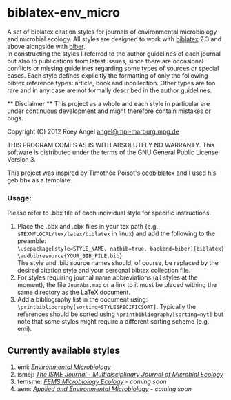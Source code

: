 # biblatex-env_micro #

A set of biblatex citation styles for journals of environmental microbiology and microbial ecology.
All styles are designed to work with [biblatex](http://bit.ly/Sn6Bjx) 2.3 and above alongside with [biber](http://bit.ly/SjJLe6).  
In constructing the styles I referred to the author guidelines of each journal but also to publications from latest issues, since there are occasional conflicts or missing guidelines regarding some types of sources or special cases. Each style defines explicitly the formatting of only the following bibtex reference types: article, book and incollection. Other types are too rare and in any case are not formally described in the author guidelines.


** Disclaimer **
This project as a whole and each style in particular are under continuous development and might therefore contain mistakes or bugs. 

Copyright (C) 2012 Roey Angel 
<angel@mpi-marburg.mpg.de>

THIS PROGRAM COMES AS IS WITH ABSOLUTELY NO WARRANTY.
This software is distributed under the terms of the GNU General Public License Version 3.

This project was inspired by Timothée Poisot's [ecobiblatex](http://bit.ly/10TlcHw) and I used his geb.bbx as a template.

### Usage: ###
Please refer to .bbx file of each individual style for specific instructions.  
1. Place the .bbx and .cbx files in your tex path (e.g. `$TEXMFLOCAL/tex/latex/biblatex` in linux) and add the following to the preamble:  
`\usepackage[style=STYLE_NAME, natbib=true, backend=biber]{biblatex}`  
`\addbibresource{YOUR_BIB_FILE.bib}`  
The style and .bib source names should, of course, be replaced by the desired citation style and your personal bibtex collection file.  
2. For styles requiring journal name abbreviations (all styles at the moment), the file `JourAbs.map` or a link to it must be placed withing the same directory as the LaTeX document.
3. Add a bibliography list in the document using: `\printbibliography[sorting=STYLESPECIFICSORT]`. Typically the references should be sorted using `\printbibliography[sorting=nyt]` but note that some styles might require a different sorting scheme (e.g. emi).

## Currently available styles ##

1. emi:     [*Environmental Microbiology*](http://bit.ly/S5C6ie)
2. ismej:   [*The ISME Journal - Multidisciplinary Journal of Microbial Ecology*](http://bit.ly/YgJwEf)
3. femsme:  [*FEMS Microbiology Ecology*](http://bit.ly/TXNQku) - *coming soon*
4. aem:     [*Applied and Environmental Microbiology*](http://bit.ly/RbpoSa) - *coming soon*
